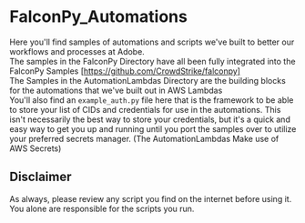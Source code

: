# FalconPy_Automations  
Here you'll find samples of automations and scripts we've built to better our workflows and processes at Adobe.  
The samples in the FalconPy Directory have all been fully integrated into the FalconPy Samples [https://github.com/CrowdStrike/falconpy]  
The Samples in the AutomationLambdas Directory are the building blocks for the automations that we've built out in AWS Lambdas  
You'll also find an `example_auth.py` file here that is the framework to be able to store your list of CIDs and credentials for use in the automations. This isn't necessarily the best way to store your credentials, but it's a quick and easy way to get you up and running until you port the samples over to utilize your preferred secrets manager. (The AutomationLambdas Make use of AWS Secrets)

## Disclaimer
As always, please review any script you find on the internet before using it. You alone are responsible for the scripts you run.